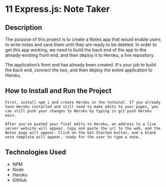 # 11 Express.js: Note Taker

## Description

The purpose of this project is to create a Notes app that would enable users to write notes and save them until they are ready to be deleted.  In order to get this app working, we need to build the back end of the app to the already-existing front end, and then deploy it to Heroku, a live repository.

The application’s front end has already been created. It's your job to build the back end, connect the two, and then deploy the entire application to Heroku.


## How to Install and Run the Project

```
First, install npm i and create Heroku in the terminal. If you already have Heroku installed and still need to make edits to your pages, you can still push your changes to Heroku by typing in git push Heroku main.

After you've pushed your final edits to Heroku, an address to a live server website will appear. Copy and paste the url to the web, and the Notes page will appear. Click on the Get Started button, and a blank note template will appear, ready for the user to type a note.
```


## Technologies Used

* NPM 
* Node
* Heroku
* GitHub

```

